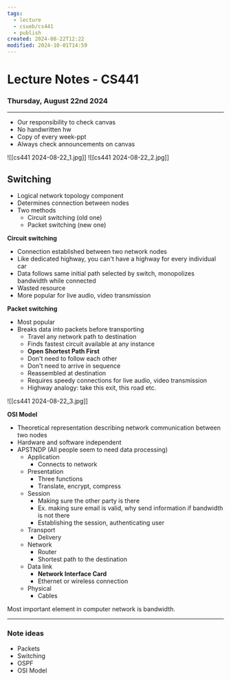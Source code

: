 ```yaml
---
tags:
  - lecture
  - csueb/cs441
  - publish
created: 2024-08-22T12:22
modified: 2024-10-01T14:59
---
```

# Lecture Notes - CS441
### Thursday, August 22nd 2024

---

- Our responsibility to check canvas
- No handwritten hw
- Copy of every week-ppt
- Always check announcements on canvas

![[cs441 2024-08-22_1.jpg]]
![[cs441 2024-08-22_2.jpg]]
## Switching

- Logical network topology component
- Determines connection between nodes
- Two methods
	- Circuit switching (old one)
	- Packet switching (new one)

**Circuit switching**
- Connection established between two network nodes
- Like dedicated highway, you can't have a highway for every individual car
- Data follows same initial path selected by switch, monopolizes bandwidth while connected
- Wasted resource
- More popular for live audio, video transmission

**Packet switching**
- Most popular
- Breaks data into packets before transporting
	- Travel any network path to destination
	- Finds fastest circuit available at any instance
	- **Open Shortest Path First**
	- Don't need to follow each other
	- Don't need to arrive in sequence
	- Reassembled at destination
	- Requires speedy connections for live audio, video transmission
	- Highway analogy: take this exit, this road etc.

![[cs441 2024-08-22_3.jpg]]

**OSI Model**
- Theoretical representation describing network communication between two nodes
- Hardware and software independent
- APSTNDP (All people seem to need data processing)
	- Application
		- Connects to network
	- Presentation
		- Three functions
		- Translate, encrypt, compress
	- Session
		- Making sure the other party is there
		- Ex. making sure email is valid, why send information if bandwidth is not there
		- Establishing the session, authenticating user
	- Transport
		- Delivery
	- Network
		- Router
		- Shortest path to the destination
	- Data link
		- **Network Interface Card**
		- Ethernet or wireless connection
	- Physical
		- Cables

Most important element in computer network is bandwidth.

---
### Note ideas
- Packets
- Switching
- OSPF
- OSI Model